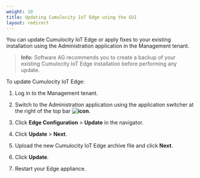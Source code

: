 ```yaml
---
weight: 10
title: Updating Cumulocity IoT Edge using the GUI
layout: redirect
---
```


You can update Cumulocity IoT Edge or apply fixes to your existing installation using the Administration application in the Management tenant.

>**Info:** Software AG recommends you to create a backup of your existing Cumulocity IoT Edge installation before performing any update.

To update Cumulocity IoT Edge:

1. Log in to the Management tenant.

2. Switch to the Administration application using the application switcher at the right of the top bar **<img class="Default" src="/images/icons/switcher-icon.png" alt="icon" style="display: inline; float: none">**.

3. Click **Edge Configuration** > **Update** in the navigator.

4. Click **Update** > **Next**.

5. Upload the new Cumulocity IoT Edge archive file and click **Next**.

7. Click **Update**.

8. Restart your Edge appliance.